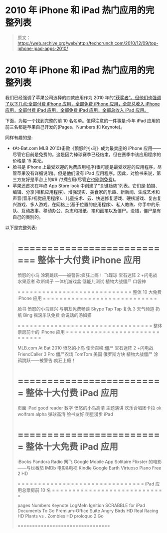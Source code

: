 # 2010 年 iPhone 和 iPad 热门应用的完整列表

> 原文：<https://web.archive.org/web/http://techcrunch.com/2010/12/09/top-iphone-ipad-apps-2010/>

# 2010 年 iPhone 和 iPad 热门应用的完整列表

我们已经强调了苹果公司选择的四款应用作为 2010 年的[“获奖者”。但他们也强调了以下几点:全部付费 iPhone 应用，全部免费 iPhone 应用，全部总收入 iPhone 应用，全部付费 iPad 应用，全部免费 iPad 应用，全部总收入 iPad 应用。](https://web.archive.org/web/20230306161559/https://techcrunch.com/2010/12/09/apple-top-apps-2010/)

下面，为每一个找到完整的前 10 名名单。值得注意的一件事是:今年 iPad 应用的前三名都是苹果自己开发的(Pages、Numbers 和 Keynote)。

同样有趣的是:

*   《At-Bat.com MLB 2010》击败《愤怒的小鸟》成为最卖座的 iPhone 应用——尽管它目前是免费的。这是因为棒球赛季已经结束，但在赛季中该应用程序的价格是 15 美元。
*   脸书是 iPhone 上最受欢迎的免费应用程序(很可能是最受欢迎的应用程序，尽管苹果没有详细说明)。但是他们没有 iPad 应用程序。因此，对脸书来说，第三方友好是平台上的#9 *付费*应用(尽管[它也刚刚免费](https://web.archive.org/web/20230306161559/https://techcrunch.com/2010/12/04/friendly-facebook-ipad/))。
*   苹果还首次在年终 App Store look 中创建了“关键趋势”列表。它们是:拍摄、编辑、分享(相机应用程序)、增强现实、美食家的乐趣、新新闻、生成艺术和声音(音乐/视觉应用程序)、儿童技术、云、快速修复游戏、硬核游戏、复古复兴游戏、多人游戏、在网格上(基于位置的应用程序)、私人教练、你手中的乐队、互动故事、移动办公、杂志和报纸、笔和画笔以及僵尸。没错，僵尸是有自己的类别的。

以下是完整列表:

> ===========================
> 整体十大付费 iPhone 应用
> =====================
> 
> 愤怒的小鸟
> 涂鸦跳跃——被警告:疯狂上瘾！
> 飞碟球
> 宝石迷阵 2 +闪电战
> 水果忍者
> 砍断绳子
> 一体机游戏盒
> 低能儿测试
> 植物大战僵尸
> 口袋神
> 
> = = = = = = = = = = = = = = = = = = = = = = = = = = = =
> 整体 10 大免费 iPhone 应用
> = = = = = = = = = = = = = = = = = = = = = = = = = = = =
> 
> 脸书
> 愤怒的小鸟建兴
> 与朋友免费畅谈
> Skype
> Tap Tap 复仇 3
> 天气频道
> 扔纸
> Bing
> 摇滚乐队免费
> 会说话的汤姆猫
> 
> = = = = = = = = = = = = = = = = = = = = = = = = = = = = = = = = =
> 整体票房前十的 iPhone 应用
> = = = = = = = = = = = = = = = = = = = = = = = = = = = = =
> 
> MLB.com At Bat 2010
> 愤怒的小鸟
> 使命召唤:僵尸
> 宝石迷阵 2 +闪电战
> FriendCaller 3 Pro
> 僵尸农场
> TomTom 美国
> 俄罗斯方块
> 植物大战僵尸
> 涂鸦跳跃——被警告:疯狂上瘾！
> 
> =========================
> 整体十大付费 iPad 应用
> =====================
> 
> 页面
> iPad good reader
> 数字
> 愤怒的小鸟高清
> 主题演讲
> 欢乐合唱团卡拉 ok
> wolfram alpha
> 弹球高清
> 脸书友好
> 明星漫步 iPad
> 
> =========================
> 整体十大免费 iPad 应用
> =====================
> 
> iBooks
> Pandora Radio
> 网飞
> Google Mobile App
> Solitaire
> Flixster 的电影——与烂番茄
> IMDb 电影&电视
> Kindle
> Google Earth
> Virtuoso Piano Free 2 HD
> 
> = = = = = = = = = = = = = = = = = = = = = = = = = = = = = = =
> iPad 应用总票房前 10 名
> = = = = = = = = = = = = = = = = = = = = = = = = = = = =
> 
> pages
> Numbers
> Keynote
> LogMeIn Ignition
> SCRABBLE for iPad
> Documents To Go Premium-Office Suite
> Angry Birds HD
> Real Racing HD
> Plants vs . Zombies HD
> proloquo 2 Go
> 
> ================================